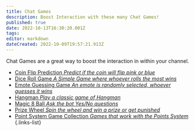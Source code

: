```yaml
---
title: Chat Games
description: Boost Interaction with these many Chat Games!
published: true
date: 2022-10-13T16:30:20.001Z
tags: 
editor: markdown
dateCreated: 2022-10-09T19:57:21.913Z
---
```


Chat Games are a great way to boost the interaction in within your channel.

- [Coin Flip Prediction *Predict if the coin will flip pink or blue*](/extensions/dynamic-predictions#auto-set-predictions-coin-flip)
- [Dice Roll Game *A Simple Game where whoever rolls the most wins*](/extensions/dice-roll-game)
- [Emote Guessing Game *An emote is randomly selected, whoever guesses it wins*](/extensions/emote-guessing-game)
- [Hangman *Play a classic game of Hangman*](/extensions/hangman)
- [Magic 8 Ball *Ask the bot Yes/No questions*](/extensions/magic-8-ball)
- [Prize Wheel *Spin the wheel and win a prize or get punished*](/extensions/prize-wheel)
- [Point System Game Collection *Games that work with the Points System*](/extensions/points-system-links#points-system-games)
{.links-list}